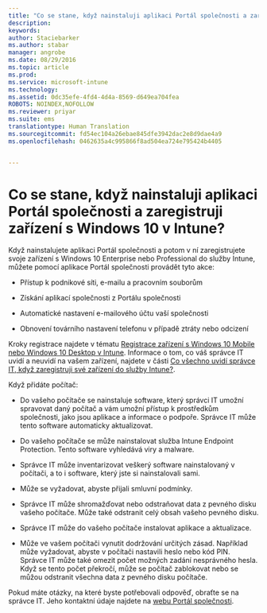 ```yaml
---
title: "Co se stane, když nainstaluji aplikaci Portál společnosti a zaregistruji zařízení s Windows 10 v Intune? | Microsoft Intune"
description: 
keywords: 
author: Staciebarker
ms.author: stabar
manager: angrobe
ms.date: 08/29/2016
ms.topic: article
ms.prod: 
ms.service: microsoft-intune
ms.technology: 
ms.assetid: 0dc35efe-4fd4-4d4a-8569-d649ea704fea
ROBOTS: NOINDEX,NOFOLLOW
ms.reviewer: priyar
ms.suite: ems
translationtype: Human Translation
ms.sourcegitcommit: fd54ec104a26ebae845dfe3942dac2e8d9dae4a9
ms.openlocfilehash: 0462635a4c995866f8ad504ea724e795424b4405


---
```



# Co se stane, když nainstaluji aplikaci Portál společnosti a zaregistruji zařízení s Windows 10 v Intune?

Když nainstalujete aplikaci Portál společnosti a potom v ní zaregistrujete svoje zařízení s Windows 10 Enterprise nebo Professional do služby Intune, můžete pomocí aplikace Portál společnosti provádět tyto akce:

-   Přístup k podnikové síti, e-mailu a pracovním souborům

-   Získání aplikací společnosti z Portálu společnosti

-   Automatické nastavení e-mailového účtu vaší společnosti

-   Obnovení továrního nastavení telefonu v případě ztráty nebo odcizení

Kroky registrace najdete v tématu [Registrace zařízení s Windows 10 Mobile nebo Windows 10 Desktop v Intune](enroll-your-w10-phone-or-w10-pc-windows.md). Informace o tom, co váš správce IT uvidí a neuvidí na vašem zařízení, najdete v části [Co všechno uvidí správce IT, když zaregistruji své zařízení do služby Intune?](what-can-your-it-administrator-see-when-you-enroll-your-device-in-intune-windows.md).

Když přidáte počítač:

-   Do vašeho počítače se nainstaluje software, který správci IT umožní spravovat daný počítač a vám umožní přístup k prostředkům společnosti, jako jsou aplikace a informace o podpoře. Správce IT může tento software automaticky aktualizovat.

-   Do vašeho počítače se může nainstalovat služba Intune Endpoint Protection. Tento software vyhledává viry a malware.

-   Správce IT může inventarizovat veškerý software nainstalovaný v počítači, a to i software, který jste si nainstalovali sami.

-   Může se vyžadovat, abyste přijali smluvní podmínky.

-   Správce IT může shromažďovat nebo odstraňovat data z pevného disku vašeho počítače. Může také odstranit celý obsah vašeho pevného disku.

-   Správce IT může do vašeho počítače instalovat aplikace a aktualizace.

-   Může ve vašem počítači vynutit dodržování určitých zásad. Například může vyžadovat, abyste v počítači nastavili heslo nebo kód PIN. Správce IT může také omezit počet možných zadání nesprávného hesla. Když se tento počet překročí, může se počítač zablokovat nebo se můžou odstranit všechna data z pevného disku počítače.

Pokud máte otázky, na které byste potřebovali odpověď, obraťte se na správce IT. Jeho kontaktní údaje najdete na [webu Portál společnosti](http://portal.manage.microsoft.com).



<!--HONumber=Oct16_HO2-->


